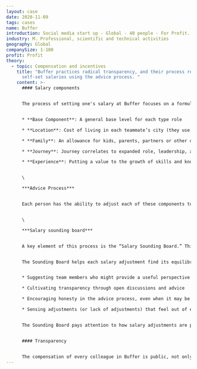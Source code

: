 ```yaml
---
layout: case
date: 2020-11-09
tags: cases
name: Buffer
introduction: Social media start up - Global - 40 people - For Profit.
industry: M. Professional, scientific and technical activities
geography: Global
companySize: 1-100
profit: Profit
theory:
  - topic: Compensation and incentives
    title: "Buffer practices radical transparency, and their process relies on
      self-set salaries using the advice process. "
    content: >-
      #### Salary components


      The process of setting one's salary at Buffer focuses on a formula with 5 components:


      * **Base Component**: A general base level for each type role

      * **Location**: Cost of living in each teammate’s city (they use Numbeo to help with this)

      * **Family**: An allowance for kids, parents, partners or other dependents

      * **Journey**: Journey correlates to expanded role, leadership, and how often the teammate is sought out for advice

      * **Experience**: Putting a value to the growth of skills and knowledge that teammates accrue over time


      \

      ***Advice Process***


      Each person has the ability to adjust each of these components to what feels fair for their case, using the formula as a general guideline. For example, for the location component, if you're in a C bracket but are traveling for several months through quite a few B cities, you might decide to go somewhere in between those two.


      \

      ***Salary sounding board***


      A key element of this process is the “Salary Sounding Board.” This is a rotating group of team members whose role is to assist in finding an equilibrium for salary adjustments from a position of higher perspective.


      The Sounding Board helps each salary adjustment find its equilibrium through various methods, which could change depending on the situation. Some approaches could include:


      * Suggesting team members who might provide a useful perspective on a salary adjustment and who might not have been sought for advice or been heard yet

      * Cultivating transparency through open discussions and advice

      * Encouraging honesty in the advice process, even when it may be challenging (for example, if someone feels that a salary adjustment is too high)

      * Sensing adjustments (or lack of adjustments) that feel out of equilibrium


      The Sounding Board pays attention to how salary adjustments are proceeding across the entire company, to help the process stay healthy and encouraging while also balancing all perspectives and the overall financial wellbeing of Buffer.


      #### Transparency


      The compensation of every colleague in Buffer is public, not only to colleagues themselves, but even to the [outside world](https://buffer.com/transparency). ^[Courtney Seiter, colleague at Buffer, May 2015]
---
```

